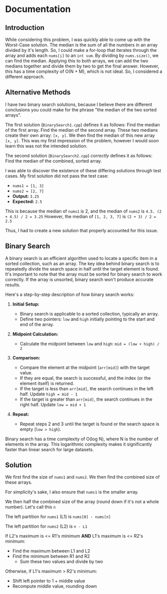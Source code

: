 # Documentation

## Introduction

While considering this problem, I was quickly able to come up with the Worst-Case solution. The median is the sum of all the numbers in an array divided by it's length. So, I could make a for-loop that iterates through the array and adds each ```nums[i]``` to an ```int sum```. By dividing by ```nums.size()```, we can find the median. Applying this to both arrays, we can add the two medians together and divide them by two to get the final answer. However, this has a time complexity of O(N + M), which is not ideal. So, I considered a different approach.

## Alternative Methods

I have two binary search solutions, because I believe there are different conclusions you could make for the phrase "the median of the two sorted arrays". 

The first solution (```BinarySearch1.cpp```) defines it as follows: Find the median of the first array. Find the median of the second array. These two medians create their own array: ```[x, y]```. We then find the median of this new array ```[x, y]```. This was my first impression of the problem, however I would soon learn this was not the intended solution.

The second solution (```BinarySearch2.cpp```) *correctly* defines it as follows: Find the median of the combined, sorted array. 

I was able to discover the existence of these differing solutions through test cases. My first solution did not pass the test case:

+ ```nums1 = [1, 3]```
+ ```nums2 = [2, 7]```
+ **Output:** ```3.25```
+ **Expected:** ```2.5```

This is because the median of ```nums1``` is 2, and the median of ```nums2``` is ```4.5. (2 + 4.5) / 2 = 3.25```
However, the median of ```[1, 2, 3, 7]``` is ```(2 + 3) / 2 = 2.5```

Thus, I had to create a new solution that properly accounted for this issue. 

## Binary Search

A binary search is an efficient algorithm used to locate a specific item in a sorted collection, such as an array. The key idea behind binary search is to repeatedly divide the search space in half until the target element is found. It's important to note that the array must be sorted for binary search to work correctly. If the array is unsorted, binary search won't produce accurate results.

Here's a step-by-step description of how binary search works:

1. **Initial Setup:**
   - Binary search is applicable to a sorted collection, typically an array.
   - Define two pointers: ```low``` and ```high``` initially pointing to the start and end of the array.

2. **Midpoint Calculation:**
   - Calculate the midpoint between ```low``` and ```high```: ```mid = (low + high) / 2```

3. **Comparison:**
   - Compare the element at the midpoint (```arr[mid]```) with the target value.
   - If they are equal, the search is successful, and the index (or the element itself) is returned.
   - If the target is less than ```arr[mid]```, the search continues in the left half. Update ```high = mid - 1```
   - If the target is greater than ```arr[mid]```, the search continues in the right half. Update ```low = mid + 1```

4. **Repeat:**
   - Repeat steps 2 and 3 until the target is found or the search space is empty (```low > high```).

Binary search has a time complexity of O(log N), where N is the number of elements in the array. This logarithmic complexity makes it significantly faster than linear search for large datasets.

## Solution

We first find the size of ```nums1``` and ```nums2```. We then find the combined size of these arrays. 

For simplicity's sake, I also ensure that ```nums1``` is the smaller array.

We then half the combined size of the array (round down if it's not a whole number). Let's call this ```n```

The left partition for ```nums1``` (L1) is ```nums[0] - nums[n]```

The left partition for ```nums2``` (L2) is ```n - L1```

If L2's maximum is <= R1's minimum **AND** L1's maximum is <= R2's minimum:
+ Find the maximum between L1 and L2
+ Find the minimum between R1 and R2
  + Sum these two values and divide by two

Otherwise, if L1's maximum > R2's minimum:
+ Shift left pointer to 1 + middle value
+ Recompute middle value, rounding down

